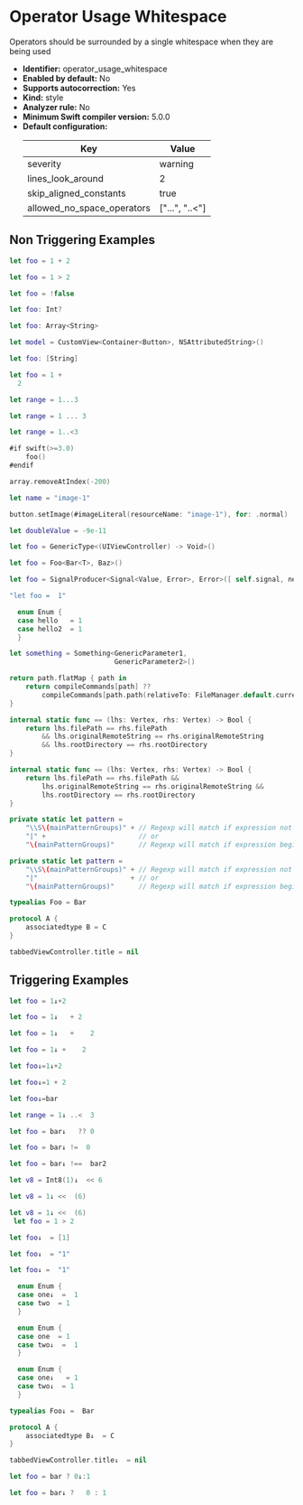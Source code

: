 # Operator Usage Whitespace

Operators should be surrounded by a single whitespace when they are being used

* **Identifier:** operator_usage_whitespace
* **Enabled by default:** No
* **Supports autocorrection:** Yes
* **Kind:** style
* **Analyzer rule:** No
* **Minimum Swift compiler version:** 5.0.0
* **Default configuration:**
  <table>
  <thead>
  <tr><th>Key</th><th>Value</th></tr>
  </thead>
  <tbody>
  <tr>
  <td>
  severity
  </td>
  <td>
  warning
  </td>
  </tr>
  <tr>
  <td>
  lines_look_around
  </td>
  <td>
  2
  </td>
  </tr>
  <tr>
  <td>
  skip_aligned_constants
  </td>
  <td>
  true
  </td>
  </tr>
  <tr>
  <td>
  allowed_no_space_operators
  </td>
  <td>
  [&quot;...&quot;, &quot;..<&quot;]
  </td>
  </tr>
  </tbody>
  </table>

## Non Triggering Examples

```swift
let foo = 1 + 2
```

```swift
let foo = 1 > 2
```

```swift
let foo = !false
```

```swift
let foo: Int?
```

```swift
let foo: Array<String>
```

```swift
let model = CustomView<Container<Button>, NSAttributedString>()
```

```swift
let foo: [String]
```

```swift
let foo = 1 + 
  2
```

```swift
let range = 1...3
```

```swift
let range = 1 ... 3
```

```swift
let range = 1..<3
```

```swift
#if swift(>=3.0)
    foo()
#endif
```

```swift
array.removeAtIndex(-200)
```

```swift
let name = "image-1"
```

```swift
button.setImage(#imageLiteral(resourceName: "image-1"), for: .normal)
```

```swift
let doubleValue = -9e-11
```

```swift
let foo = GenericType<(UIViewController) -> Void>()
```

```swift
let foo = Foo<Bar<T>, Baz>()
```

```swift
let foo = SignalProducer<Signal<Value, Error>, Error>([ self.signal, next ]).flatten(.concat)
```

```swift
"let foo =  1"
```

```swift
  enum Enum {
  case hello   = 1
  case hello2  = 1
  }
```

```swift
let something = Something<GenericParameter1,
                          GenericParameter2>()
```

```swift
return path.flatMap { path in
    return compileCommands[path] ??
        compileCommands[path.path(relativeTo: FileManager.default.currentDirectoryPath)]
}
```

```swift
internal static func == (lhs: Vertex, rhs: Vertex) -> Bool {
    return lhs.filePath == rhs.filePath
        && lhs.originalRemoteString == rhs.originalRemoteString
        && lhs.rootDirectory == rhs.rootDirectory
}
```

```swift
internal static func == (lhs: Vertex, rhs: Vertex) -> Bool {
    return lhs.filePath == rhs.filePath &&
        lhs.originalRemoteString == rhs.originalRemoteString &&
        lhs.rootDirectory == rhs.rootDirectory
}
```

```swift
private static let pattern =
    "\\S\(mainPatternGroups)" + // Regexp will match if expression not begin with comma
    "|" +                       // or
    "\(mainPatternGroups)"      // Regexp will match if expression begins with comma
```

```swift
private static let pattern =
    "\\S\(mainPatternGroups)" + // Regexp will match if expression not begin with comma
    "|"                       + // or
    "\(mainPatternGroups)"      // Regexp will match if expression begins with comma
```

```swift
typealias Foo = Bar
```

```swift
protocol A {
    associatedtype B = C
}
```

```swift
tabbedViewController.title = nil
```

## Triggering Examples

```swift
let foo = 1↓+2
```

```swift
let foo = 1↓   + 2
```

```swift
let foo = 1↓   +    2
```

```swift
let foo = 1↓ +    2
```

```swift
let foo↓=1↓+2
```

```swift
let foo↓=1 + 2
```

```swift
let foo↓=bar
```

```swift
let range = 1↓ ..<  3
```

```swift
let foo = bar↓   ?? 0
```

```swift
let foo = bar↓ !=  0
```

```swift
let foo = bar↓ !==  bar2
```

```swift
let v8 = Int8(1)↓  << 6
```

```swift
let v8 = 1↓ <<  (6)
```

```swift
let v8 = 1↓ <<  (6)
 let foo = 1 > 2
```

```swift
let foo↓  = [1]
```

```swift
let foo↓  = "1"
```

```swift
let foo↓ =  "1"
```

```swift
  enum Enum {
  case one↓  =  1
  case two  = 1
  }
```

```swift
  enum Enum {
  case one  = 1
  case two↓  =  1
  }
```

```swift
  enum Enum {
  case one↓   = 1
  case two↓  = 1
  }
```

```swift
typealias Foo↓ =  Bar
```

```swift
protocol A {
    associatedtype B↓  = C
}
```

```swift
tabbedViewController.title↓  = nil
```

```swift
let foo = bar ? 0↓:1
```

```swift
let foo = bar↓ ?   0 : 1
```